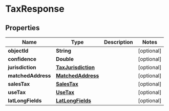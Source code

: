 
# TaxResponse

## Properties
Name | Type | Description | Notes
------------ | ------------- | ------------- | -------------
**objectId** | **String** |  |  [optional]
**confidence** | **Double** |  |  [optional]
**jurisdiction** | [**TaxJurisdiction**](TaxJurisdiction.md) |  |  [optional]
**matchedAddress** | [**MatchedAddress**](MatchedAddress.md) |  |  [optional]
**salesTax** | [**SalesTax**](SalesTax.md) |  |  [optional]
**useTax** | [**UseTax**](UseTax.md) |  |  [optional]
**latLongFields** | [**LatLongFields**](LatLongFields.md) |  |  [optional]



